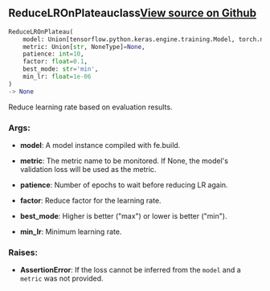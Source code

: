 ## ReduceLROnPlateau<span class="tag">class</span><a class="sourcelink" href=https://github.com/fastestimator/fastestimator/blob/r1.2/fastestimator/trace/adapt/reduce_lr_on_plateau.py/#L30-L85>View source on Github</a>
```python
ReduceLROnPlateau(
	model: Union[tensorflow.python.keras.engine.training.Model, torch.nn.modules.module.Module],
	metric: Union[str, NoneType]=None,
	patience: int=10,
	factor: float=0.1,
	best_mode: str='min',
	min_lr: float=1e-06
)
-> None
```
Reduce learning rate based on evaluation results.


<h3>Args:</h3>


* **model**: A model instance compiled with fe.build.

* **metric**: The metric name to be monitored. If None, the model's validation loss will be used as the metric.

* **patience**: Number of epochs to wait before reducing LR again.

* **factor**: Reduce factor for the learning rate.

* **best_mode**: Higher is better ("max") or lower is better ("min").

* **min_lr**: Minimum learning rate. 

<h3>Raises:</h3>


* **AssertionError**: If the loss cannot be inferred from the `model` and a `metric` was not provided.

